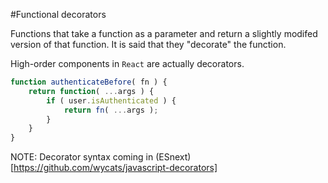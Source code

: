 #Functional decorators

Functions that take a function as a parameter and return a slightly modifed version of that function. It is said that they "decorate" the function.

High-order components in `React` are actually decorators.

```javascript
function authenticateBefore( fn ) {
    return function( ...args ) {
        if ( user.isAuthenticated ) {
            return fn( ...args );
        }
    }
}
```

NOTE: Decorator syntax coming in (ESnext)[https://github.com/wycats/javascript-decorators]